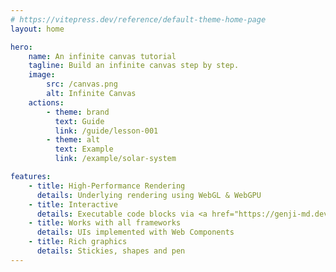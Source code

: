 ```yaml
---
# https://vitepress.dev/reference/default-theme-home-page
layout: home

hero:
    name: An infinite canvas tutorial
    tagline: Build an infinite canvas step by step.
    image:
        src: /canvas.png
        alt: Infinite Canvas
    actions:
        - theme: brand
          text: Guide
          link: /guide/lesson-001
        - theme: alt
          text: Example
          link: /example/solar-system

features:
    - title: High-Performance Rendering
      details: Underlying rendering using WebGL & WebGPU
    - title: Interactive
      details: Executable code blocks via <a href="https://genji-md.dev">genji</a>
    - title: Works with all frameworks
      details: UIs implemented with Web Components
    - title: Rich graphics
      details: Stickies, shapes and pen
---
```

